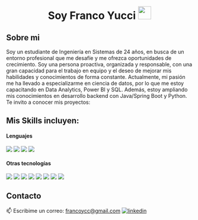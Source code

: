 <h1 align="center"><b>Soy Franco Yucci </b><img src="https://media.giphy.com/media/hvRJCLFzcasrR4ia7z/giphy.gif" width="35"></h1>

## Sobre mi

Soy un estudiante de Ingeniería en Sistemas de 24 años, en busca de un entorno profesional que me desafíe y me ofrezca oportunidades de crecimiento.
Soy una persona proactiva, organizada y responsable, con una gran capacidad para el trabajo en equipo y el deseo de mejorar mis habilidades y conocimientos de forma constante.
Actualmente, mi pasión me ha llevado a especializarme en ciencia de datos, por lo que me estoy capacitando en Data Analytics, Power BI y SQL. Además, estoy ampliando mis conocimientos en desarrollo backend con Java/Spring Boot y Python.
Te invito a conocer mis proyectos:

## Mis Skills incluyen:

<h4> Lenguajes </h4>
<span> 
  <img src="https://img.shields.io/badge/HTML5-E34F26?style=for-the-badge&logo=html5&logoColor=white">
  <img src="https://img.shields.io/badge/CSS3-1572B6?style=for-the-badge&logo=css3&logoColor=white">
  <img src="https://img.shields.io/badge/C++%20-%2300599C.svg?style=for-the-badge&logo=c%2B%2B&logoColor=white"
  <img src="https://img.shields.io/badge/Java-ED8B00?style=for-the-badge&logo=java&logoColor=white">
  <img src="https://img.shields.io/badge/python-3670A0?style=for-the-badge&logo=python&logoColor=ffdd54">
 


</span>


<h4> Otras tecnologías </h4>
<span>
  <img src="https://img.shields.io/badge/Git-F05032?style=for-the-badge&logo=git&logoColor=white">
  <img src="https://img.shields.io/badge/cassandra-%231287B1.svg?style=for-the-badge&logo=apache-cassandra&logoColor=white">
  <img src="https://img.shields.io/badge/postgres-%23316192.svg?style=for-the-badge&logo=postgresql&logoColor=white">
  <img src="https://img.shields.io/badge/Microsoft%20SQL%20Server-CC2927?style=for-the-badge&logo=microsoft%20sql%20server&logoColor=white">
  <img src="https://img.shields.io/badge/MongoDB-%234ea94b.svg?style=for-the-badge&logo=mongodb&logoColor=white">
  <img src="https://img.shields.io/badge/MySQL-00000F?style=for-the-badge&logo=mysql&logoColor=white">
  <img src="https://img.shields.io/badge/Linux-FCC624?style=for-the-badge&logo=linux&logoColor=black">
  <img src="https://img.shields.io/badge/power_bi-F2C811?style=for-the-badge&logo=powerbi&logoColor=black">




</span>

## Contacto
📫 Escribime un correo: <a href="francoycc@gmail.com">francoycc@gmail.com</a>
<a href="https://linkedin.com/in/francoyucci" target="_blank">
<img src="https://img.shields.io/badge/linkedin:  francoyucci-%2300acee.svg?color=405DE6&style=for-the-badge&logo=linkedin&logoColor=white" alt=linkedin style="margin-bottom: 5px;"/>
</a>


